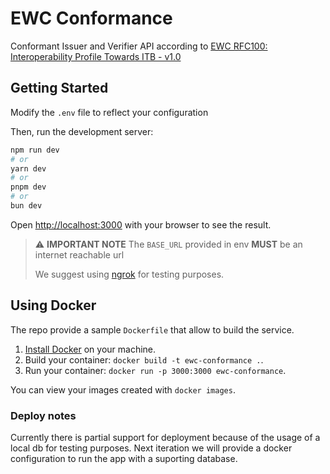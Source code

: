 # EWC Conformance

Conformant Issuer and Verifier API according to [EWC RFC100: Interoperability Profile Towards ITB - v1.0
](https://github.com/EWC-consortium/eudi-wallet-rfcs/blob/main/ewc-rfc100-interoperability-profile-towards-itb-v1.0.md)

## Getting Started
Modify the `.env` file to reflect your configuration

Then, run the development server:

```bash
npm run dev
# or
yarn dev
# or
pnpm dev
# or
bun dev
```

Open [http://localhost:3000](http://localhost:3000) with your browser to see the result.

> ⚠️ **IMPORTANT NOTE** The `BASE_URL` provided in env **MUST** be an internet reachable url
> 
> We suggest using [ngrok](https://ngrok.com/) for testing purposes.


## Using Docker
The repo provide a sample `Dockerfile` that allow to build the service.

1. [Install Docker](https://docs.docker.com/get-docker/) on your machine.
1. Build your container: `docker build -t ewc-conformance .`.
1. Run your container: `docker run -p 3000:3000 ewc-conformance`.

You can view your images created with `docker images`.

### Deploy notes

Currently there is partial support for deployment because of the usage of a local db for testing purposes.
Next iteration we will provide a docker configuration to run the app with a suporting database.
